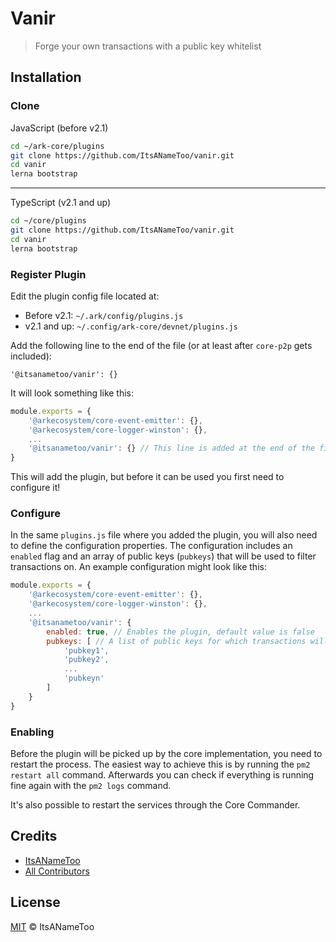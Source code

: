 # Vanir

> Forge your own transactions with a public key whitelist

## Installation

### Clone

JavaScript (before v2.1)

```bash
cd ~/ark-core/plugins
git clone https://github.com/ItsANameToo/vanir.git
cd vanir
lerna bootstrap
```

---

TypeScript (v2.1 and up)

```bash
cd ~/core/plugins
git clone https://github.com/ItsANameToo/vanir.git
cd vanir
lerna bootstrap
```

### Register Plugin

Edit the plugin config file located at:

* Before v2.1: `~/.ark/config/plugins.js`
* v2.1 and up: `~/.config/ark-core/devnet/plugins.js`

Add the following line to the end of the file (or at least after `core-p2p` gets included):

`'@itsanametoo/vanir': {}`

It will look something like this:

```javascript
module.exports = {
    '@arkecosystem/core-event-emitter': {},
    '@arkecosystem/core-logger-winston': {},
    ...
    '@itsanametoo/vanir': {} // This line is added at the end of the file
}
```

This will add the plugin, but before it can be used you first need to configure it!

### Configure

In the same `plugins.js` file where you added the plugin, you will also need to define the configuration properties.
The configuration includes an `enabled` flag and an array of public keys (`pubkeys`) that will be used to filter transactions on.
An example configuration might look like this:

```javascript
module.exports = {
    '@arkecosystem/core-event-emitter': {},
    '@arkecosystem/core-logger-winston': {},
    ...
    '@itsanametoo/vanir': {
        enabled: true, // Enables the plugin, default value is false
        pubkeys: [ // A list of public keys for which transactions will not be broadcasted
            'pubkey1',
            'pubkey2',
            ...
            'pubkeyn'
        ]
    }
}
```

### Enabling

Before the plugin will be picked up by the core implementation, you need to restart the process.
The easiest way to achieve this is by running the `pm2 restart all` command.
Afterwards you can check if everything is running fine again with the `pm2 logs` command.

It's also possible to restart the services through the Core Commander.

## Credits

- [ItsANameToo](https://github.com/itsanametoo)
- [All Contributors](../../contributors)

## License

[MIT](LICENSE) © ItsANameToo